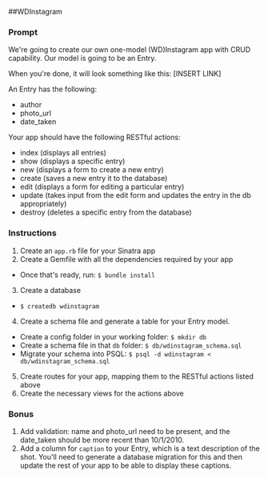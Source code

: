 ##WDInstagram

### Prompt
We're going to create our own one-model (WD)Instagram app with CRUD capability. Our model is going to be an Entry.

When you're done, it will look something like this: [INSERT LINK]

An Entry has the following:

* author
* photo_url
* date_taken

Your app should have the following RESTful actions:

* index (displays all entries)
* show (displays a specific entry)
* new (displays a form to create a new entry)
* create (saves a new entry it to the database)
* edit (displays a form for editing a particular entry)
* update (takes input from the edit form and updates the entry in the db appropriately)
* destroy (deletes a specific entry from the database)

### Instructions

1. Create an `app.rb` file for your Sinatra app
2. Create a Gemfile with all the dependencies required by your app
  * Once that's ready, run: `$ bundle install`
3. Create a database
  * `$ createdb wdinstagram`
4. Create a schema file and generate a table for your Entry model.
  * Create a config folder in your working folder: `$ mkdir db`
  * Create a schema file in that `db` folder: `$ db/wdinstagram_schema.sql`
  * Migrate your schema into PSQL: `$ psql -d wdinstagram < db/wdinstagram_schema.sql`
5. Create routes for your app, mapping them to the RESTful actions listed above
6. Create the necessary views for the actions above

### Bonus

1. Add validation: name and photo_url need to be present, and the date_taken should be more recent than 10/1/2010.
2. Add a column for `caption` to your Entry, which is a text description of the shot. You'll need to generate a database migration for this and then update the rest of your app to be able to display these captions.
